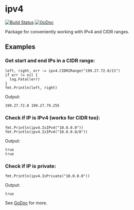 # ipv4

[![Build Status](https://travis-ci.org/signalsciences/ipv4.svg?branch=master)](https://travis-ci.org/signalsciences/ipv4) [![GoDoc](https://godoc.org/github.com/signalsciences/ipv4?status.svg)](https://godoc.org/github.com/signalsciences/ipv4)

Package for conveniently working with IPv4 and CIDR ranges.

## Examples

### Get start and end IPs in a CIDR range:

```
left, right, err := ipv4.CIDR2Range("199.27.72.0/21")
if err != nil {
  log.Fatal(err)
}
fmt.Println(left, right)
```

Output:

```
199.27.72.0 199.27.79.255
```

### Check if IP is IPv4 (works for CIDR too):

```
fmt.Println(ipv4.IsIPv4("10.0.0.0"))
fmt.Println(ipv4.IsIPv4("10.0.0.0/8"))
```

Output:

```
true
true
```

### Check if IP is private:

```
fmt.Println(ipv4.IsPrivate("10.0.0.0"))
```

Output:
```
true
```

See [GoDoc](http://godoc.org/github.com/signalsciences/ipv4) for more.

